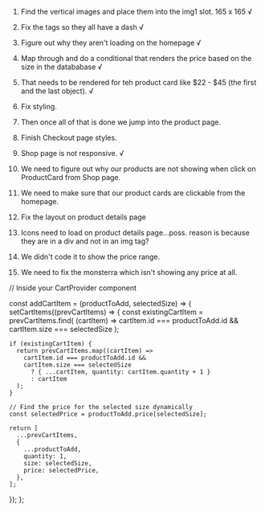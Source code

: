 1.  Find the vertical images and place them into the img1 slot. 165 x 165 √
2.  Fix the tags so they all have a dash √
3.  Figure out why they aren't loading on the homepage √
4.  Map through and do a conditional that renders the price based on the size in the datababase √
5.  That needs to be rendered for teh product card like $22 - $45 (the first and the last object). √
6.  Fix styling.
7.  Then once all of that is done we jump into the product page.
8.  Finish Checkout page styles.
9.  Shop page is not responsive. √
10. We need to figure out why our products are not showing when click on ProductCard from Shop page.
11. We need to make sure that our product cards are clickable from the homepage.
12. Fix the layout on product details page

13. Icons need to load on product details page...poss. reason is because they are in a div and not in an img tag?
14. We didn't code it to show the price range.
15. We need to fix the monsterra which isn't showing any price at all.

// Inside your CartProvider component

const addCartItem = (productToAdd, selectedSize) => {
  setCartItems((prevCartItems) => {
    const existingCartItem = prevCartItems.find(
      (cartItem) =>
        cartItem.id === productToAdd.id &&
        cartItem.size === selectedSize
    );

    if (existingCartItem) {
      return prevCartItems.map((cartItem) =>
        cartItem.id === productToAdd.id &&
        cartItem.size === selectedSize
          ? { ...cartItem, quantity: cartItem.quantity + 1 }
          : cartItem
      );
    }

    // Find the price for the selected size dynamically
    const selectedPrice = productToAdd.price[selectedSize];

    return [
      ...prevCartItems,
      {
        ...productToAdd,
        quantity: 1,
        size: selectedSize,
        price: selectedPrice,
      },
    ];
  });
};
